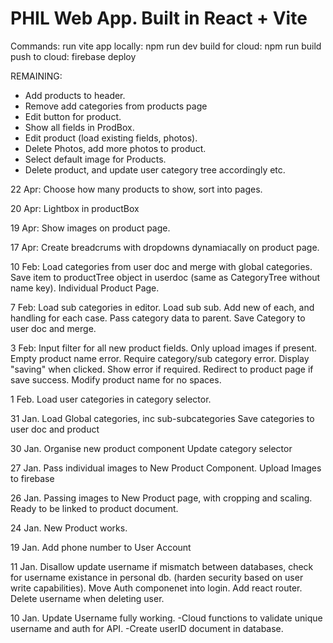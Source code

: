 # PHIL Web App. Built in React + Vite
Commands:
run vite app locally: npm run dev
build for cloud: npm run build  
push to cloud: firebase deploy

REMAINING: 
* Add products to header.
* Remove add categories from products page
* Edit button for product.
* Show all fields in ProdBox.
* Edit product (load existing fields, photos).
* Delete Photos, add more photos to product.
* Select default image for Products.
* Delete product, and update user category tree accordingly etc.

22 Apr:
Choose how many products to show, sort into pages.

20 Apr:
Lightbox in productBox

19 Apr:
Show images on product page.

17 Apr:
Create breadcrums with dropdowns dynamiacally on product page.

10 Feb: 
Load categories from user doc and merge with global categories.
Save item to productTree object in userdoc (same as CategoryTree without name key).
Individual Product Page.

7 Feb: 
Load sub categories in editor.
Load sub sub.
Add new of each, and handling for each case.
Pass category data to parent.
Save Category to user doc and merge.

3 Feb:
Input filter for all new product fields. Only upload images if present. Empty product name error. Require category/sub category error. Display "saving" when clicked. Show error if required. Redirect to product page if save success. Modify product name for no spaces.

1 Feb.
Load user categories in category selector.

31 Jan.
Load Global categories, inc sub-subcategories
Save categories to user doc and product

30 Jan.
Organise new product component
Update category selector

27 Jan.
Pass individual images to New Product Component. Upload Images to firebase

26 Jan.
Passing images to New Product page, with cropping and scaling. Ready to be linked to product document.

24 Jan.
New Product works.

19 Jan.
Add phone number to User Account

11 Jan.
Disallow update username if mismatch between databases, check for username existance in personal db. (harden security based on user write capabilities).
Move Auth componenet into login.
Add react router.
Delete username when deleting user.

10 Jan.
Update Username fully working. 
-Cloud functions to validate unique username and auth for API. 
-Create userID document in database.
